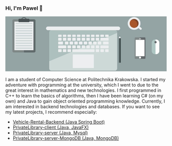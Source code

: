 ### Hi, I'm Pawel 👋
![background](/images/background_gh.jpg)

I am a student of Computer Science at Politechnika Krakowska. I started my adventure with programming at the university, which I went to due to the great interest in mathematics and new technologies. I first programmed in C++ to learn the basics of algorithms, then I have been learning C# (on my own) and Java to gain object oriented programming knowledge. Currently, I am interested in backend technologies and databases. 
If you want to see my latest projects, I recommend especially:
* [Vehicle-Rental-Backend (Java Spring Boot)](https://github.com/PawelPabianczyk/Vehicle-Rental-Backend)
* [PrivateLibrary-client (Java, JavaFX)](https://github.com/PawelPabianczyk/PrivateLibrary-client)
* [PrivateLibrary-server (Java, Mysql)](https://github.com/PawelPabianczyk/PrivateLibrary-server)
* [PrivateLibrary-server-MongoDB (Java, MongoDB)](https://github.com/PawelPabianczyk/PrivateLibrary-server-MongoDB)
